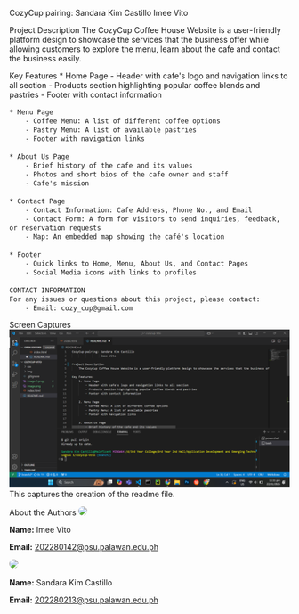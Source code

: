 CozyCup pairing: Sandara Kim Castillo
                 Imee Vito

Project Description
    The CozyCup Coffee House Website is a user-friendly platform design to showcase the services that the business offer while allowing customers to explore the menu, learn about the cafe and contact the business easily.

Key Features
    * Home Page
        - Header with cafe's logo and navigation links to all section
        - Products section highlighting popular coffee blends and pastries
        - Footer with contact information
    
    * Menu Page
        - Coffee Menu: A list of different coffee options
        - Pastry Menu: A list of available pastries
        - Footer with navigation links
    
    * About Us Page
        - Brief history of the cafe and its values
        - Photos and short bios of the cafe owner and staff
        - Cafe's mission
    
    * Contact Page
        - Contact Information: Cafe Address, Phone No., and Email
        - Contact Form: A form for visitors to send inquiries, feedback, or reservation requests
        - Map: An embedded map showing the café's location

    * Footer
        - Quick links to Home, Menu, About Us, and Contact Pages
        - Social Media icons with links to profiles

    CONTACT INFORMATION
    For any issues or questions about this project, please contact:
        - Email: cozy_cup@gmail.com

Screen Captures
    ![alt text](img1.png)
    This captures the creation of the readme file.

About the Authors
<img src="https://github.com/PastTimer/cozycup-Vito/commit/43c9879ec22a840844109f9f65ea85ad3695f60b" width="150" style="border-radius: 50%;">
    <p><b>Name:</b> Imee Vito</p>
    <p><b>Email:</b> 202280142@psu.palawan.edu.ph</p>
<img src="https://github.com/PastTimer/cozycup-Vito/commit/43c9879ec22a840844109f9f65ea85ad3695f60b" width="150" style="border-radius: 50%;">
    <p><b>Name:</b> Sandara Kim Castillo</p>
    <p><b>Email:</b> 202280213@psu.palawan.edu.ph</p>